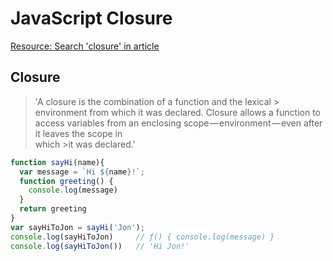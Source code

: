 # JavaScript Closure 

[Resource: Search 'closure' in article](https://medium.freecodecamp.org/the-definitive-javascript-handbook-for-a-developer-interview-44ffc6aeb54e)

## Closure 

> 'A closure is the combination of a function and the lexical > environment from which it was declared. Closure allows a 
> function to access variables from an enclosing 
> scope — environment — even after it leaves the scope in  
> which >it was declared.'

```JavaScript 
function sayHi(name){
  var message = `Hi ${name}!`;
  function greeting() {
    console.log(message)
  }
  return greeting
}
var sayHiToJon = sayHi('Jon');
console.log(sayHiToJon)     // ƒ() { console.log(message) }
console.log(sayHiToJon())   // 'Hi Jon!'
```

